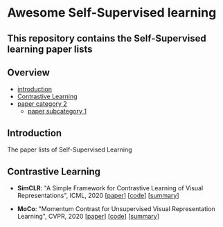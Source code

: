 # Awesome Self-Supervised learning

This repository contains the Self-Supervised learning paper lists
---

## Overview

- [introduction](#introduction)
- [Contrastive Learning](#Contrastive-Learning)
- [paper category 2](#paper-category-2)
  - [paper subcategory 1](#paper-subcategory-1)



## Introduction

The paper lists of Self-Supervised Learning



## Contrastive Learning

- **SimCLR**: "A Simple Framework for Contrastive Learning of Visual Representations", ICML, 2020 [[paper](https://arxiv.org/abs/2002.05709)] [[code](https://github.com/sthalles/SimCLR)] [[summary](summary/example.md)]

- **MoCo**: "Momentum Contrast for Unsupervised Visual Representation Learning", CVPR, 2020 [[paper](https://arxiv.org/abs/1911.05722)] [[code](https://github.com/facebookresearch/moco)] [[summary](summary/example.md)]

